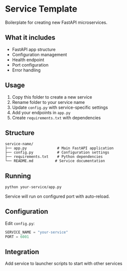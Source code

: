 # Service Template

Boilerplate for creating new FastAPI microservices.

## What it includes

- FastAPI app structure
- Configuration management
- Health endpoint
- Port configuration
- Error handling

## Usage

1. Copy this folder to create a new service
2. Rename folder to your service name
3. Update `config.py` with service-specific settings
4. Add your endpoints in `app.py`
5. Create `requirements.txt` with dependencies

## Structure

```
service-name/
├── app.py              # Main FastAPI application
├── config.py           # Configuration settings
├── requirements.txt    # Python dependencies
└── README.md          # Service documentation
```

## Running

```bash
python your-service/app.py
```

Service will run on configured port with auto-reload.

## Configuration

Edit `config.py`:
```python
SERVICE_NAME = "your-service"
PORT = 6001
```

## Integration

Add service to launcher scripts to start with other services
